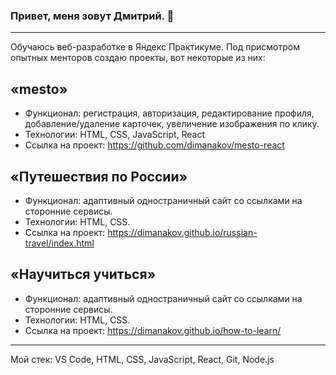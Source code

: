 ### Привет, меня зовут Дмитрий. 👋

---

Обучаюсь веб-разработке в Яндекс Практикуме. Под присмотром опытных менторов создаю проекты, вот некоторые из них:

## «mesto»
* Функционал: регистрация, авторизация, редактирование профиля, добавление/удаление карточек, увеличение изображения по клику.
* Технологии: HTML, CSS, JavaScript, React
* Ссылка на проект: https://github.com/dimanakov/mesto-react

## «Путешествия по России»
* Функционал: адаптивный одностраничный сайт со ссылками на сторонние сервисы.
* Технологии: HTML, CSS.
* Ссылка на проект: https://dimanakov.github.io/russian-travel/index.html

## «Научиться учиться»
* Функционал: адаптивный одностраничный сайт со ссылками на сторонние сервисы.
* Технологии: HTML, CSS.
* Ссылка на проект: https://dimanakov.github.io/how-to-learn/

---

Мой стек: VS Code, HTML, CSS, JavaScript, React, Git, Node.js
<!--
**dimanakov/dimanakov** is a ✨ _special_ ✨ repository because its `README.md` (this file) appears on your GitHub profile.

Here are some ideas to get you started:

- 🔭 I’m currently working on ...
- 🌱 I’m currently learning ...
- 👯 I’m looking to collaborate on ...
- 🤔 I’m looking for help with ...
- 💬 Ask me about ...
- 📫 How to reach me: ...
- 😄 Pronouns: ...
- ⚡ Fun fact: ...
-->
